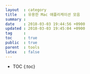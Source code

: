 ```yaml
---
layout  : category
title   : 유용한 Mac 애플리케이션 모음
summary : 
date    : 2018-03-03 19:44:56 +0900
updated : 2018-03-03 19:45:04 +0900
tag     : 
toc     : true
public  : true
parent  : tools
latex   : false
---
```

* TOC
{:toc}

